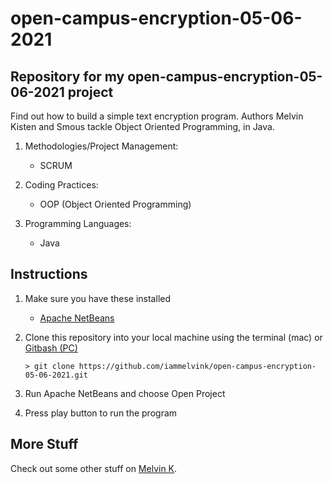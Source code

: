 # open-campus-encryption-05-06-2021

## Repository for my open-campus-encryption-05-06-2021 project

Find out how to build a simple text encryption program. Authors Melvin Kisten
and Smous tackle Object Oriented Programming, in Java.

1. Methodologies/Project Management:
   - SCRUM
2. Coding Practices:

   - OOP (Object Oriented Programming)

3. Programming Languages:
   - Java

## Instructions

1. Make sure you have these installed

   - [Apache NetBeans](https://netbeans.apache.org/download/index.html 'Apache NetBeans')

2. Clone this repository into your local machine using the terminal (mac) or
   [Gitbash (PC)](https://git-scm.com/download/win 'Gitbash (PC)')

   `> git clone https://github.com/iammelvink/open-campus-encryption-05-06-2021.git`

3. Run Apache NetBeans and choose Open Project

4. Press play button to run the program

## More Stuff

Check out some other stuff on
[Melvin K](https://github.com/iammelvink 'Melvin K GitHub page').
